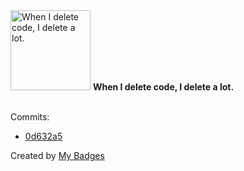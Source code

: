 <img src="https://my-badges.github.io/my-badges/mass-delete-commit-10k.png" alt="When I delete code, I delete a lot." title="When I delete code, I delete a lot." width="128">
<strong>When I delete code, I delete a lot.</strong>
<br><br>

Commits:

- <a href="https://github.com/Nance-Lab/diff_predictor/commit/0d632a5ca07ec4927a229062496111630559b7ce">0d632a5</a>


Created by <a href="https://github.com/my-badges/my-badges">My Badges</a>